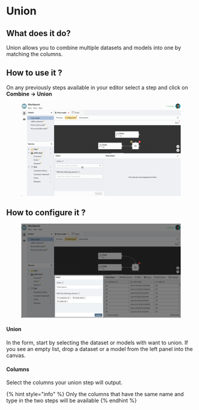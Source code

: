 # Union

## What does it do?

Union allows you to combine multiple datasets and models into one by matching the columns.

## How to use it ?

On any previously steps available in your editor select a step and click on **Combine -> Union**

<figure><img src="../../../../../.gitbook/assets/Screen Cast 2022-09-29 at 10.18.52 AM.gif" alt=""><figcaption></figcaption></figure>

## How to configure it ?

<figure><img src="../../../../../.gitbook/assets/image (53).png" alt=""><figcaption></figcaption></figure>

#### Union

In the form, start by selecting the dataset or models with want to union. If you see an empty list, drop a dataset or a model from the left panel into the canvas.

#### Columns

Select the columns your union step will output.

{% hint style="info" %}
Only the columns that have the same name and type in the two steps will be available&#x20;
{% endhint %}
